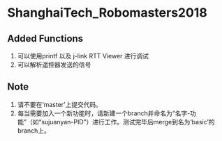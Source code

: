 # ShanghaiTech_Robomasters2018
## Added Functions
1. 可以使用printf 以及 j-link RTT Viewer 进行调试
2. 可以解析遥控器发送的信号
## Note
1. 请不要在‘master’上提交代码。
2. 每当需要加入一个新功能时，请新建一个branch并命名为“名字-功能”（如“sujuanyan-PID”）进行工作。测试完毕后merge到名为‘basic’的branch上。